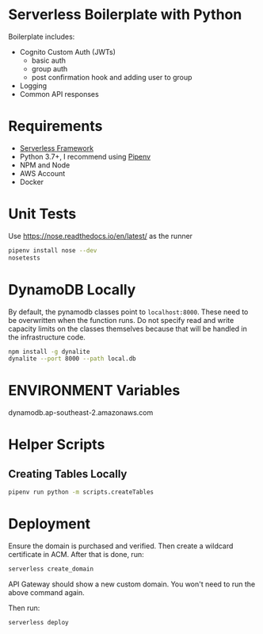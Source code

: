 # Serverless Boilerplate with Python
Boilerplate includes:

- Cognito Custom Auth (JWTs)
    - basic auth
    - group auth
    - post confirmation hook and adding user to group
- Logging
- Common API responses

# Requirements
- [Serverless Framework](https://serverless.com)
- Python 3.7+, I recommend using [Pipenv](https://github.com/pypa/pipenv)
- NPM and Node
- AWS Account
- Docker

# Unit Tests
Use https://nose.readthedocs.io/en/latest/ as the runner
```bash
pipenv install nose --dev
nosetests
```

# DynamoDB Locally
By default, the pynamodb classes point to `localhost:8000`. These need to be overwritten when the function runs. Do not specify read and write capacity limits on the classes themselves because that will be handled in the infrastructure code.

```bash
npm install -g dynalite
dynalite --port 8000 --path local.db
```
# ENVIRONMENT Variables
dynamodb.ap-southeast-2.amazonaws.com
# Helper Scripts

## Creating Tables Locally
```bash
pipenv run python -m scripts.createTables
```

# Deployment

Ensure the domain is purchased and verified. Then create a wildcard certificate in ACM.
After that is done, run:
```bash
serverless create_domain
```

API Gateway should show a new custom domain. You won't need to run the above command again.

Then run:
```bash
serverless deploy
```
